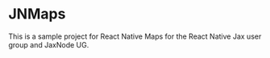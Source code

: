 # JNMaps

This is a sample project for React Native Maps for the React Native Jax user group and JaxNode UG.
